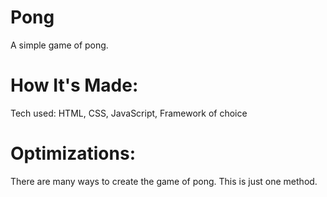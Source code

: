 # Pong

A simple game of pong.

# How It's Made:

Tech used: HTML, CSS, JavaScript, Framework of choice

# Optimizations:

There are many ways to create the game of pong. This is just one method.
